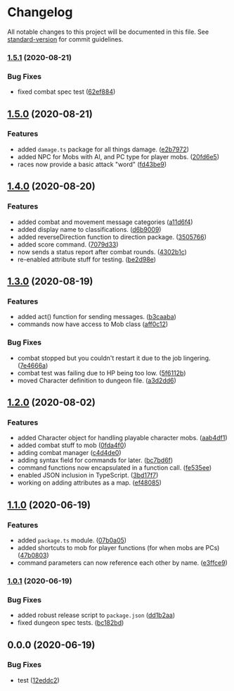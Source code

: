 # Changelog

All notable changes to this project will be documented in this file. See [standard-version](https://github.com/conventional-changelog/standard-version) for commit guidelines.

### [1.5.1](https://github.com/jackindisguise/telnetmud/compare/v1.5.0...v1.5.1) (2020-08-21)


### Bug Fixes

* fixed combat spec test ([62ef884](https://github.com/jackindisguise/telnetmud/commit/62ef8843fc4aff90ce947faad60640b93fd28c6e))

## [1.5.0](https://github.com/jackindisguise/telnetmud/compare/v1.4.0...v1.5.0) (2020-08-21)


### Features

* added `damage.ts` package for all things damage. ([e2b7972](https://github.com/jackindisguise/telnetmud/commit/e2b79721db3a3acb209dd478d0b7010304126eb7))
* added NPC for Mobs with AI, and PC type for player mobs. ([20fd6e5](https://github.com/jackindisguise/telnetmud/commit/20fd6e5c96efcda237d478b589ba18dca3ccc5df))
* races now provide a basic attack "word" ([fd43be9](https://github.com/jackindisguise/telnetmud/commit/fd43be96a1b415d9a9c8db1b5199d20af3d30634))

## [1.4.0](https://github.com/jackindisguise/telnetmud/compare/v1.3.0...v1.4.0) (2020-08-20)


### Features

* added combat and movement message categories ([a11d6f4](https://github.com/jackindisguise/telnetmud/commit/a11d6f45457e0f7859307cec6a59854078687cfc))
* added display name to classifications. ([d6b9009](https://github.com/jackindisguise/telnetmud/commit/d6b9009db3224d208ebe93cc3cd625e9d726166a))
* added reverseDirection function to direction package. ([3505766](https://github.com/jackindisguise/telnetmud/commit/3505766c02bc5df8109968af24e57f766a10771f))
* added score command. ([7079d33](https://github.com/jackindisguise/telnetmud/commit/7079d33040688a891df8acd35277070f8a082db4))
* now sends a status report after combat rounds. ([4302b1c](https://github.com/jackindisguise/telnetmud/commit/4302b1ca185f7f019702ce1a36be4e08b18e1db5))
* re-enabled attribute stuff for testing. ([be2d98e](https://github.com/jackindisguise/telnetmud/commit/be2d98ecf612f14497797f5896675b39d15fe219))

## [1.3.0](https://github.com/jackindisguise/telnetmud/compare/v1.2.0...v1.3.0) (2020-08-19)


### Features

* added act() function for sending messages. ([b3caaba](https://github.com/jackindisguise/telnetmud/commit/b3caababcffaa595fedb5af6debdda36cde308da))
* commands now have access to Mob class ([aff0c12](https://github.com/jackindisguise/telnetmud/commit/aff0c126bcefb640788f5d232f1c97c443f3c526))


### Bug Fixes

* combat stopped but you couldn't restart it due to the job lingering. ([7e4666a](https://github.com/jackindisguise/telnetmud/commit/7e4666a0f10b561d4c89eee645222bf0e67ab452))
* combat test was failing due to HP being too low. ([5f6112b](https://github.com/jackindisguise/telnetmud/commit/5f6112b6e2e3500b9763398fe8c07e6c6efb4ab3))
* moved Character definition to dungeon file. ([a3d2dd6](https://github.com/jackindisguise/telnetmud/commit/a3d2dd6c57405dd533308b81ba9a713cfea4a38f))

## [1.2.0](https://github.com/jackindisguise/telnetmud/compare/v1.1.0...v1.2.0) (2020-08-02)


### Features

* added Character object for handling playable character mobs. ([aab4df1](https://github.com/jackindisguise/telnetmud/commit/aab4df14e8adfbcc0b8c6f3ca41f1499cf3fb32e))
* added combat stuff to mob ([0fda4f0](https://github.com/jackindisguise/telnetmud/commit/0fda4f0cb011e3b12c297acda14e3db24e3b65f5))
* adding combat manager ([c4d4de0](https://github.com/jackindisguise/telnetmud/commit/c4d4de05435a9efad6bbf82109051734e56f75a2))
* adding syntax field for commands for later. ([bc7bd6f](https://github.com/jackindisguise/telnetmud/commit/bc7bd6fd475ca397729ed9988236a7777d91333b))
* command functions now encapsulated in a function call. ([fe535ee](https://github.com/jackindisguise/telnetmud/commit/fe535ee1b6fb3de11b99af3c5130fa09abb0ad1d))
* enabled JSON inclusion in TypeScript. ([3bd17f7](https://github.com/jackindisguise/telnetmud/commit/3bd17f782681c4aa5abf72bb104648f8efcf3a16))
* working on adding attributes as a map. ([ef48085](https://github.com/jackindisguise/telnetmud/commit/ef480855670884d5548d2b4a54f7b82699979706))

## [1.1.0](https://github.com/jackindisguise/telnetmud/compare/v1.0.1...v1.1.0) (2020-06-19)


### Features

* added `package.ts` module. ([07b0a05](https://github.com/jackindisguise/telnetmud/commit/07b0a05ef8728830fa7244a61693945831bbc9a0))
* added shortcuts to mob for player functions (for when mobs are PCs) ([47b0803](https://github.com/jackindisguise/telnetmud/commit/47b0803429c09dfd7a53eb5c6b7b21e601776f6a))
* command parameters can now reference each other by name. ([e3ffce9](https://github.com/jackindisguise/telnetmud/commit/e3ffce9eee878350193e26e36eb76985e680de93))

### [1.0.1](https://github.com/jackindisguise/telnetmud/compare/v0.0.0...v1.0.1) (2020-06-19)


### Bug Fixes

* added robust release script to `package.json` ([dd1b2aa](https://github.com/jackindisguise/telnetmud/commit/dd1b2aa3ec0991315390a006cab49db728d41cb2))
* fixed dungeon spec tests. ([bc182bd](https://github.com/jackindisguise/telnetmud/commit/bc182bd437e42127697423f85195704650d55665))

## 0.0.0 (2020-06-19)


### Bug Fixes

* test ([12eddc2](https://github.com/jackindisguise/telnetmud/commit/12eddc2f17ed62ef55ce5e0589e986c924b8383e))
